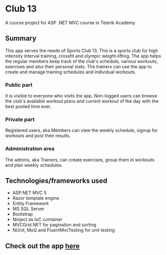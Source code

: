 # Club 13
A course project for ASP .NET MVC course in Telerik Academy
## Summary
This app serves the needs of Sports Club 13. This is a sports club for high intensity interval training, crossfit and olympic weight-lifting. The app helps the regular members keep track of the club's schedule, various workouts, exercises and also their personal stats. The trainers can use the app to create and manage training schedules and individual workouts.

### Public part
It is visible to everyone who visits the app. Non-logged users can browse the club's available workout plans and current workout of the day with the best posted time ever.

### Private part
Registered users, aka Members can view the weekly schedule, signup for workouts and post their results.

### Administration area
The admins, aka Trainers, can create exercises, group them in workouts and plan weekly schedules.

## Technologies/frameworks used
* ASP.NET MVC 5
* Razor template engine
* Entity Framework
* MS SQL Server
* Bootstrap
* Ninject as IoC container
* MVCGrid.NET for pagination and sorting
* NUnit, MoQ and FluentMvcTesting for unit testing

## Check out the app [here](http://club13.azurewebsites.net)
